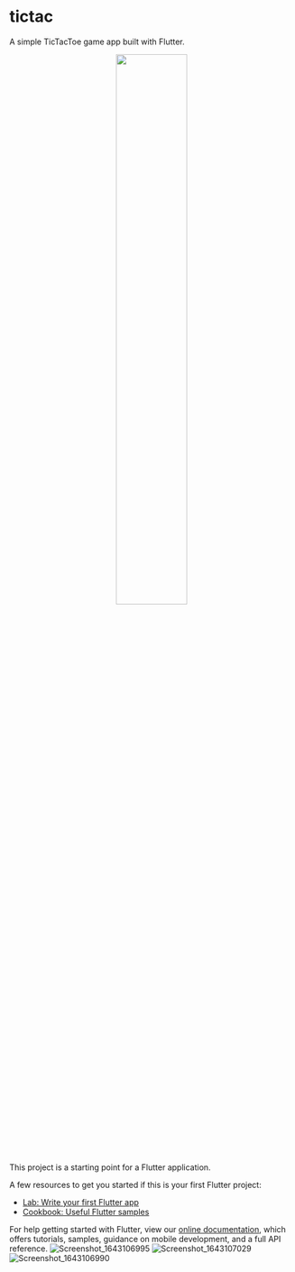 # tictac

 
A simple TicTacToe game app built with Flutter.<br>
 
<p align="center">
<a href="https://play.google.com/store/apps/details?id=com.soumyadip.tictactoe"><img src="https://cdn.rawgit.com/steverichey/google-play-badge-svg/master/img/fr_get.svg" width="50%"></a>
</p>


This project is a starting point for a Flutter application.

A few resources to get you started if this is your first Flutter project:

- [Lab: Write your first Flutter app](https://flutter.dev/docs/get-started/codelab)
- [Cookbook: Useful Flutter samples](https://flutter.dev/docs/cookbook)

For help getting started with Flutter, view our
[online documentation](https://flutter.dev/docs), which offers tutorials,
samples, guidance on mobile development, and a full API reference.
![Screenshot_1643106995](https://user-images.githubusercontent.com/72186768/150961256-3cf304d2-70a4-4deb-869a-8b96748fa0f7.png)
![Screenshot_1643107029](https://user-images.githubusercontent.com/72186768/150961273-fb882bd5-5dfb-42c4-8968-d859d38ef3d6.png)
![Screenshot_1643106990](https://user-images.githubusercontent.com/72186768/150961275-ee6a168e-b5ad-475c-b639-c38ebac77636.png)
